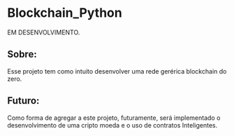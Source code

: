 # Blockchain_Python
EM DESENVOLVIMENTO.

## Sobre:
Esse projeto tem como intuito desenvolver uma rede gerérica blockchain do zero.

## Futuro:
Como forma de agregar a este projeto, futuramente, será implementado o desenvolvimento de uma cripto moeda e o uso de contratos Inteligentes.
